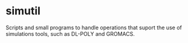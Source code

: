simutil
=======

Scripts and small programs to handle operations that suport the use of simulations tools, such as DL-POLY and GROMACS.
